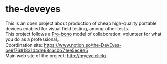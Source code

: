 # the-deveyes
This is an open project about production of cheap high-quality portable devices enabled for visual field testing, among other tests.
<br/>
This project follows a [Pro-bono](https://en.wikipedia.org/wiki/Pro_bono) model of collaboration: volunteer for what you do as a professional,.
<br/>
Coordination site: https://www.notion.so/the-DevEyes-be9f768183144de68cac0b71ee5ec9e5
<br/>
Main web site of the project: http://myeye.click/
